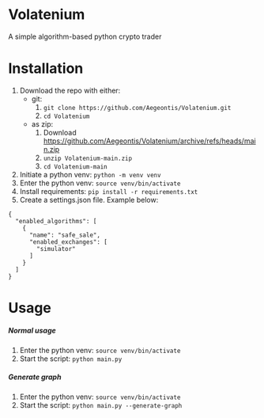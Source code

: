 # Volatenium

A simple algorithm-based python crypto trader

# Installation

1. Download the repo with either:
    * git:
        1. `git clone https://github.com/Aegeontis/Volatenium.git`
        2. `cd Volatenium`
    * as zip:
        1. Download https://github.com/Aegeontis/Volatenium/archive/refs/heads/main.zip
        2. `unzip Volatenium-main.zip`
        3. `cd Volatenium-main`
2. Initiate a python venv: `python -m venv venv`
3. Enter the python venv: `source venv/bin/activate`
4. Install requirements: `pip install -r requirements.txt`
5. Create a settings.json file. Example below:

```
{
  "enabled_algorithms": [
    {
      "name": "safe_sale",
      "enabled_exchanges": [
        "simulator"
      ]
    }
  ]
}
```

# Usage

##### Normal usage

1. Enter the python venv: `source venv/bin/activate`
2. Start the script: `python main.py`

##### Generate graph

1. Enter the python venv: `source venv/bin/activate`
2. Start the script: `python main.py --generate-graph`
